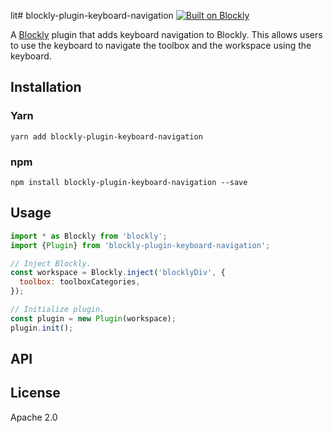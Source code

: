 lit# blockly-plugin-keyboard-navigation [![Built on Blockly](https://tinyurl.com/built-on-blockly)](https://github.com/google/blockly)

<!--
  - TODO: Edit plugin description.
  -->
A [Blockly](https://www.npmjs.com/package/blockly) plugin that adds keyboard
navigation to Blockly. This allows users to use the keyboard to navigate the
toolbox and the workspace using the keyboard.

## Installation

### Yarn
```
yarn add blockly-plugin-keyboard-navigation
```

### npm
```
npm install blockly-plugin-keyboard-navigation --save
```

## Usage

<!--
  - TODO: Update usage.
  -->
```js
import * as Blockly from 'blockly';
import {Plugin} from 'blockly-plugin-keyboard-navigation';

// Inject Blockly.
const workspace = Blockly.inject('blocklyDiv', {
  toolbox: toolboxCategories,
});

// Initialize plugin.
const plugin = new Plugin(workspace);
plugin.init();
```

## API

<!--
  - TODO: describe the API.
  -->

## License
Apache 2.0
